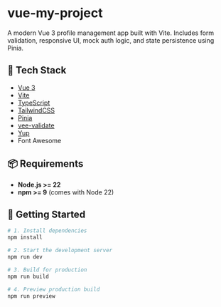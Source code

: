 # vue-my-project

A modern Vue 3 profile management app built with Vite. Includes form validation, responsive UI, mock auth logic, and state persistence using Pinia.

## 🧱 Tech Stack

- [Vue 3](https://vuejs.org/)
- [Vite](https://vitejs.dev/)
- [TypeScript](https://www.typescriptlang.org/)
- [TailwindCSS](https://tailwindcss.com/)
- [Pinia](https://pinia.vuejs.org/)
- [vee-validate](https://vee-validate.logaretm.com/)
- [Yup](https://github.com/jquense/yup)
- Font Awesome

## 📦 Requirements

- **Node.js >= 22**
- **npm >= 9** (comes with Node 22)

## 🚀 Getting Started

```bash
# 1. Install dependencies
npm install

# 2. Start the development server
npm run dev

# 3. Build for production
npm run build

# 4. Preview production build
npm run preview
```
